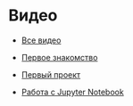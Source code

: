 # Видео

- [Все видео](https://www.youtube.com/channel/UCTKQE6PxB9Ohbmi9gd9Rfvg)

- [Первое знакомство](https://www.youtube.com/watch?v=mc--tRHr3T0&ab_channel=R%26DFlow)

- [Первый проект](https://www.youtube.com/watch?v=Cz58cIAJEKk&ab_channel=R%26DFlow)

- [Работа с Jupyter Notebook](https://www.youtube.com/watch?v=8a6uzeTHO8k&ab_channel=R%26DFlow)
